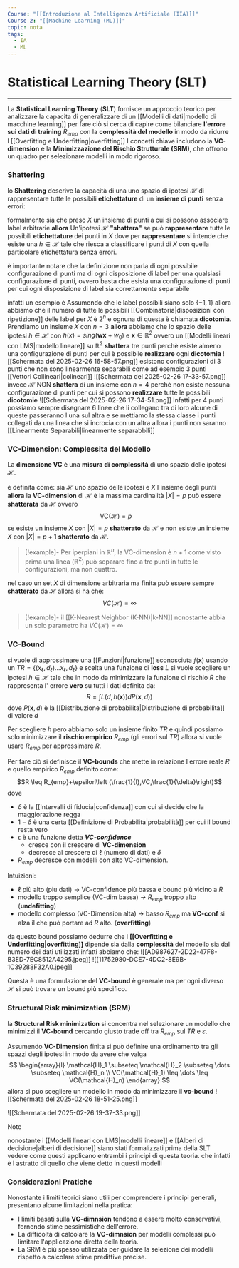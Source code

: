 ```yaml
---
Course: "[[Introduzione al Intelligenza Artificiale (IIA)]]"
Course 2: "[[Machine Learning (ML)]]"
topic: nota
tags:
  - IA
  - ML
---
```


# Statistical Learning Theory (SLT)
---
La __Statistical Learning Theory__ (__SLT__) fornisce un approccio teorico per analizzare la capacita di generalizzare di un [[Modelli di dati|modello di macchine learning]] per fare ciò  si cerca di capire come bilanciare __l'errore sui dati di training__ $R_{emp}$ con la __complessità del modello__ in modo da ridurre l [[Overfitting e Underfitting|overfitting]]
I concetti chiave includono la __VC-dimension__ e la __Minimizzazione del Rischio Strutturale (SRM)__, che offrono un quadro per selezionare modelli in modo rigoroso.


### Shattering
lo __Shattering__ descrive la capacità di una uno spazio di ipotesi $\mathcal{H}$ di rappresentare tutte le possibili __etichettature__ di un __insieme di punti__ senza errori:

formalmente sia che preso $X$ un insieme di punti a cui si possono associare label arbitrarie 
__allora__ Un'ipotesi $\mathcal{H}$ __"shattera"__ se può __rappresentare__ tutte le possibili __etichettature__ dei punti in $X$
dove per __rappresentare__ si intende che esiste una $h \in \mathcal{H}$ tale che riesca a classificare i punti di $X$ con quella particolare etichettatura senza errori.

è importante notare che la definizione non parla di ogni possibile configurazione di punti ma di ogni disposizione di label per una qualsiasi configurazione di punti, ovvero basta che esista una configurazione di punti per cui ogni disposizione di label sia correttamente separabile  

infatti un esempio è 
Assumendo che le label possibili siano solo $\{-1,1\}$ allora abbiamo che il numero di tutte le possibili [[Combinatoria|disposizioni con ripetizione]] delle label per $X$ è $2^n$ e ognuna di questa è chiamata __dicotomia__.
Prendiamo un insieme $X$ con $n=3$ __allora__ abbiamo che lo spazio delle ipotesi $h \in \mathcal{H}$ con $h(x) = sing(\mathbf{wx}+w_0)$ e $\mathbf{x} \in  \mathbb{R}^2$ ovvero un [[Modelli lineari con LMS|modello lineare]] su  $\mathbb{R}^2$ __shattera__ tre punti perchè esiste almeno una configurazione di punti per cui è possibile __realizzare__ ogni __dicotomia__
![[Schermata del 2025-02-26 16-58-57.png]]
 esistono configurazioni di $3$ punti che non sono linearmente separabili come ad esempio 3 punti [[Vettori Collineari|colineari]]
![[Schermata del 2025-02-26 17-33-57.png]]
invece $\mathcal{H}$ NON __shattera__ di  un insieme con $n=4$ perchè non esiste nessuna configurazione di punti per cui si possono __realizzare__ tutte le possibili __dicotomie__
![[Schermata del 2025-02-26 17-34-51.png]]
Infatti per $4$ punti possiamo sempre disegnare $6$ linee che li collegano tra di loro alcune di queste passeranno l una sul altra e se mettiamo la stessa classe i punti collegati da una linea che si incrocia con un altra allora i punti non saranno [[Linearmente Separabili|linearmente separabbili]]


### VC-Dimension: Complessita del Modello
La __dimensione VC__ è una __misura di complessità__ di uno spazio delle ipotesi $\mathcal{H}$. 

è definita come:
sia $\mathcal{H}$ uno spazio delle ipotesi e $X$ l insieme degli punti 
__allora__ la __VC-dimension__ di $\mathcal{H}$ è la massima cardinalità $|X| = p$ può essere __shatterata__ da $\mathcal{H}$ ovvero $$ \text{VC}(\mathcal{H}) = p \quad $$ se esiste un insieme $X$ con  $|X| = p$  __shatterato__ da $\mathcal{H}$ e non esiste un insieme $X$ con  $|X|=p+1$ __shatterato__ da $\mathcal{H}$.
>[!example]-
> Per iperpiani in $\mathbb{R}^n$, la VC-dimension è $n+1$ come visto prima una linea ($\mathbb{R}^2$) può separare fino a tre punti in tutte le configurazioni, ma non quattro.

nel caso un set $X$ di dimensione arbitraria ma finita può essere sempre __shatterato__ da $\mathcal{H}$ allora si ha che: $$VC(\mathcal{H}) = \infty$$
>[!example]-
> il [[K-Nearest Neighbor (K-NN)|k-NN]] nonostante abbia un solo parametro ha $VC(\mathcal{H}) = \infty$





### VC-Bound
si vuole di approssimare una  [[Funzioni|funzione]] sconosciuta  $f(\mathbf{x})$ usando un $TR=\{(x_\ell,d_\ell)\dots x_\ell,d_\ell\}$ e scelta una funzione di __loss__ $L$ si vuole scegliere un ipotesi $h\in \mathcal{H}$ tale che in modo da minimizzare la funzione di rischio $R$ che rappresenta l' errore __vero__ su tutti i dati definita da:$$R=\int L(d,h(\boldsymbol x))dP(\boldsymbol x,d))$$ 
 dove $P(\mathbf{x},d)$ è  la [[Distribuzione di probabilita|Distribuzione di probabilita]] di valore $d$

Per scegliere $h$ pero abbiamo solo un insieme finito  $TR$ e quindi possiamo solo minimizzare il __rischio empirico__ $R_{emp}$ (gli errori sul $TR$) allora si vuole usare $R_{emp}$ per  approssimare $R$.


Per fare ciò si definisce il __VC-bounds__ che mette in relazione l errore reale $R$ e quello empirico $R_{emp}$ definito come:$$R \leq R_{emp}+\epsilon\left (\frac{1}{l},VC,\frac{1}{\delta}\right)$$ dove 
- $\delta$ è la [[Intervalli di fiducia|confidenza]] con cui si decide che la maggiorazione regga
- $1-\delta$ è una certa [[Definizione di Probabilita|probabilità]] per cui il bound resta vero
- $\epsilon$ è una funzione detta ___VC-confidence___ 
	- cresce con il crescere di __VC-dimension__ 
	- decresce al crescere di $\ell$ (numero di dati) e $\delta$ 
-  $R_{emp}$ decresce con modelli con alto VC-dimension.

Intuizioni:
-  $\ell$ più alto (piu dati) $\rightarrow$ VC-confidence più bassa e bound più vicino a $R$
- modello troppo semplice (VC-dim bassa) $\rightarrow$ $R_{emp}$ troppo alto (__undefitting__) 
- modello complesso  (VC-Dimension alta) $\rightarrow$ basso $R_{emp}$ ma __VC-conf__ si alza il che può portare ad $R$ alto. (__overfitting__)


da questo bound possiamo dedurre che l __[[Overfitting e Underfitting|overfitting]]__ dipende sia dalla __complessità__ del modello sia dal numero dei dati utilizzati infatti abbiamo che:   ![[AD987627-2D22-47F8-B3ED-7EC8512A4295.jpeg]]
![[11752980-DCE7-4DC2-8E9B-1C39288F32A0.jpeg]]


Questa è una formulazione del __VC-bound__ è generale ma per ogni diverso $\mathcal{H}$ si può trovare un bound più specifico.  


### Structural Risk minimization (SRM)
la __Structural Risk minimization__ si concentra nel selezionare un modello che minimizzi il __VC-bound__ cercando giusto trade off tra $R_{emp}$ sul $TR$ e $\varepsilon$.


Assumendo __VC-Dimension__ finita si può definire una ordinamento tra gli spazzi degli ipotesi in modo da avere che valga $$
\begin{array}{l}
     \mathcal{H}_1 \subseteq \mathcal{H}_2 \subseteq \dots \subseteq \mathcal{H}_n \\ 
    VC(\mathcal{H}_1) \leq \dots \leq VC(\mathcal{H}_n)
\end{array}
$$
allora si puo scegliere un modello in modo da minimizzare il __vc-bound__
![[Schermata del 2025-02-26 18-51-25.png]]

![[Schermata del 2025-02-26 19-37-33.png]]


>[!note]
>nonostante i [[Modelli lineari con LMS|modelli lineare]] e [[Alberi di decisione|alberi di decisione]] siano stati formalizzati prima della SLT vedere come questi applicano entrambi i principi di questa teoria. che infatti è l astratto di quello che viene detto in questi modelli


### Considerazioni Pratiche
Nonostante i limiti teorici siano utili per comprendere i principi generali, presentano alcune limitazioni nella pratica:
- I limiti basati sulla __VC-dimnsion__ tendono a essere molto conservativi, fornendo stime pessimistiche dell'errore.
- La difficoltà di calcolare la __VC-dimnsion__ per modelli complessi può limitare l'applicazione diretta della teoria.
- La SRM è più spesso utilizzata per guidare la selezione dei modelli rispetto a calcolare stime predittive precise.